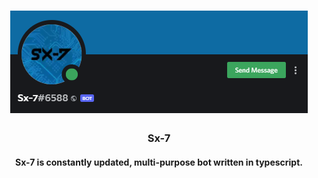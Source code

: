 <h1 align="center">
  <a href="#" target="_blank">
    <img src="./images/logo.png" alt="Logo">
  </a>
</h1>

<div align="center">
    <h3>Sx-7</h3>
    <h4>Sx-7 is constantly updated, multi-purpose bot written in typescript.</h4>
</div>